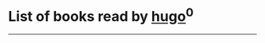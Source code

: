 # List of books read by [hugo](https://plus.google.com/u/0/105063533945004840111/)<sup>0</sup>
---

